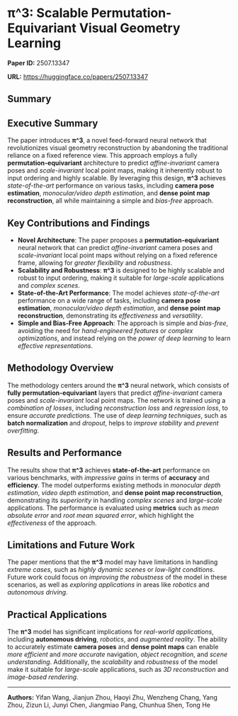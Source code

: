 # π^3: Scalable Permutation-Equivariant Visual Geometry Learning

**Paper ID:** 2507.13347

**URL:** https://huggingface.co/papers/2507.13347

## Summary

## Executive Summary
The paper introduces **π^3**, a novel feed-forward neural network that revolutionizes visual geometry reconstruction by abandoning the traditional reliance on a fixed reference view. This approach employs a fully **permutation-equivariant** architecture to predict *affine-invariant* camera poses and *scale-invariant* local point maps, making it inherently robust to input ordering and highly scalable. By leveraging this design, **π^3** achieves *state-of-the-art* performance on various tasks, including **camera pose estimation**, *monocular/video depth estimation*, and **dense point map reconstruction**, all while maintaining a simple and *bias-free* approach.

## Key Contributions and Findings
* **Novel Architecture**: The paper proposes a **permutation-equivariant** neural network that can predict *affine-invariant* camera poses and *scale-invariant* local point maps without relying on a fixed reference frame, allowing for *greater flexibility* and *robustness*.
* **Scalability and Robustness**: **π^3** is designed to be highly scalable and robust to input ordering, making it suitable for *large-scale* applications and *complex scenes*.
* **State-of-the-Art Performance**: The model achieves *state-of-the-art* performance on a wide range of tasks, including **camera pose estimation**, *monocular/video depth estimation*, and **dense point map reconstruction**, demonstrating its *effectiveness* and *versatility*.
* **Simple and Bias-Free Approach**: The approach is simple and *bias-free*, avoiding the need for *hand-engineered features* or *complex optimizations*, and instead relying on the *power of deep learning* to learn *effective representations*.

## Methodology Overview
The methodology centers around the **π^3** neural network, which consists of **fully permutation-equivariant** layers that predict *affine-invariant* camera poses and *scale-invariant* local point maps. The network is trained using a *combination of losses*, including *reconstruction loss* and *regression loss*, to ensure *accurate predictions*. The use of *deep learning techniques*, such as **batch normalization** and *dropout*, helps to *improve stability* and *prevent overfitting*.

## Results and Performance
The results show that **π^3** achieves **state-of-the-art** performance on various benchmarks, with *impressive gains* in terms of **accuracy** and **efficiency**. The model outperforms existing methods in *monocular depth estimation*, *video depth estimation*, and **dense point map reconstruction**, demonstrating its *superiority* in handling *complex scenes* and *large-scale* applications. The performance is evaluated using **metrics** such as *mean absolute error* and *root mean squared error*, which highlight the *effectiveness* of the approach.

## Limitations and Future Work
The paper mentions that the **π^3** model may have limitations in handling *extreme cases*, such as *highly dynamic scenes* or *low-light conditions*. Future work could focus on *improving the robustness* of the model in these scenarios, as well as *exploring applications* in areas like *robotics* and *autonomous driving*.

## Practical Applications
The **π^3** model has significant implications for *real-world applications*, including **autonomous driving**, *robotics*, and *augmented reality*. The ability to accurately estimate **camera poses** and **dense point maps** can enable *more efficient* and *more accurate* navigation, *object recognition*, and *scene understanding*. Additionally, the *scalability* and *robustness* of the model make it suitable for *large-scale* applications, such as *3D reconstruction* and *image-based rendering*.

---

**Authors:** Yifan Wang, Jianjun Zhou, Haoyi Zhu, Wenzheng Chang, Yang Zhou, Zizun Li, Junyi Chen, Jiangmiao Pang, Chunhua Shen, Tong He
